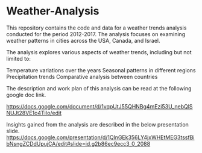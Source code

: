 # Weather-Analysis

This repository contains the code and data for a weather trends analysis conducted for the period 2012-2017. The analysis focuses on examining weather patterns in cities across the USA, Canada, and Israel.

The analysis explores various aspects of weather trends, including but not limited to:

Temperature variations over the years
Seasonal patterns in different regions
Precipitation trends
Comparative analysis between countries


The description and work plan of this analysis can be read at the following google doc link.

https://docs.google.com/document/d/1vqpUtJ55QHNBg4mEzi53U_nebQlSNUJt28VE1o4TiIo/edit

Insights gained from the analysis are described in the below presentation slide.
https://docs.google.com/presentation/d/1QlnGEk356LY4jxWHEtMEG3tssfBibNsngZCDdUpujCA/edit#slide=id.g2b86ec9ecc3_0_2088
